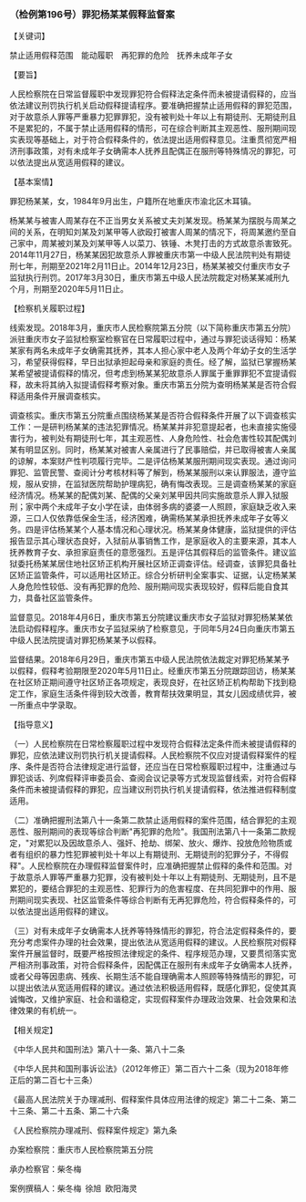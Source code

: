 ###  （检例第196号）罪犯杨某某假释监督案 

【关键词】

禁止适用假释范围  能动履职  再犯罪的危险  抚养未成年子女

【要旨】

人民检察院在日常监督履职中发现罪犯符合假释法定条件而未被提请假释的，应当依法建议刑罚执行机关启动假释提请程序。要准确把握禁止适用假释的罪犯范围，对于故意杀人罪等严重暴力犯罪罪犯，没有被判处十年以上有期徒刑、无期徒刑且不是累犯的，不属于禁止适用假释的情形，可在综合判断其主观恶性、服刑期间现实表现等基础上，对于符合假释条件的，依法提出适用假释意见。注重贯彻宽严相济刑事政策，对有未成年子女确需本人抚养且配偶正在服刑等特殊情况的罪犯，可以依法提出从宽适用假释的建议。

【基本案情】

罪犯杨某某，女，1984年9月出生，户籍所在地重庆市渝北区木耳镇。

杨某某与被害人周某存在不正当男女关系被丈夫刘某发现。杨某某为摆脱与周某之间的关系，在明知刘某及刘某甲等人欲殴打被害人周某的情况下，将周某邀约至自己家中，周某被刘某及刘某甲等人以菜刀、铁锤、木凳打击的方式故意杀害致死。2014年11月27日，杨某某因犯故意杀人罪被重庆市第一中级人民法院判处有期徒刑七年，刑期至2021年2月11日止。2014年12月23日，杨某某被交付重庆市女子监狱执行刑罚。2017年3月30日，重庆市第五中级人民法院裁定对杨某某减刑九个月，刑期至2020年5月11日止。

【检察机关履职过程】

线索发现。2018年3月，重庆市人民检察院第五分院（以下简称重庆市第五分院）派驻重庆市女子监狱检察室检察官在日常履职过程中，通过与罪犯谈话得知：杨某某家有两名未成年子女确需其抚养，其本人担心家中老人及两个年幼子女的生活学习，希望获得假释，早日出狱承担起母亲和家庭的责任。经了解，监狱已掌握杨某某希望被提请假释的情况，但考虑到杨某某犯故意杀人罪属于重罪罪犯不宜提请假释，故未将其纳入拟提请假释考察对象。重庆市第五分院为查明杨某某是否符合假释适用条件开展调查核实。

调查核实。重庆市第五分院重点围绕杨某某是否符合假释条件开展了以下调查核实工作：一是研判杨某某的违法犯罪情况。杨某某并非犯意提起者，也未直接实施侵害行为，被判处有期徒刑七年，其主观恶性、人身危险性、社会危害性较其配偶刘某有明显区别。同时，杨某某对被害人亲属进行了民事赔偿，并已取得被害人亲属的谅解，本案财产性判项履行完毕。二是评估杨某某服刑期间现实表现。通过询问罪犯、监管民警、查阅计分考核材料等了解到，杨某某服刑以来认罪服法，遵守监规，服从安排，在监狱医院帮助护理病犯，确有悔改表现。三是调查杨某某的家庭经济情况。杨某某的配偶刘某、配偶的父亲刘某甲因共同实施故意杀人罪入狱服刑；家中两个未成年子女小学在读，由体弱多病的婆婆一人照顾，家庭缺乏收入来源，三口人仅依靠低保金生活，经济困难，确需杨某某承担抚养未成年子女等义务。四是评估杨某某个人基本情况和心理状况。杨某某身体健康，监狱提供的评估报告显示其心理状态良好，入狱前从事销售工作，是家庭收入的主要来源，其本人抚养教育子女、承担家庭责任的意愿强烈。五是评估其假释后的监管条件。建议监狱委托杨某某居住地社区矫正机构开展社区矫正调查评估。经调查，该罪犯具备社区矫正监管条件，可以适用社区矫正。综合分析研判全案事实、证据，认定杨某某人身危险性较低、没有再犯罪的危险、服刑期间现实表现较好，假释后能自食其力，具备社区监管条件。

监督意见。2018年4月6日，重庆市第五分院建议重庆市女子监狱对罪犯杨某某依法启动假释程序。重庆市女子监狱采纳了检察意见，于同年5月24日向重庆市第五中级人民法院提请对罪犯杨某某予以假释。

监督结果。2018年6月29日，重庆市第五中级人民法院依法裁定对罪犯杨某某予以假释，假释考验期限至2020年5月11日止。经重庆市第五分院跟踪回访，杨某某在社区矫正期间遵守社区矫正各项规定，表现良好，在社区矫正机构帮助下找到稳定工作，家庭生活条件得到较大改善，教育帮扶效果明显，其女儿因成绩优异，被一所重点中学录取。

【指导意义】

（一）人民检察院在日常检察履职过程中发现符合假释法定条件而未被提请假释的罪犯，应依法建议刑罚执行机关提请假释。人民检察院不仅应对提请假释案件的程序、条件是否符合法律规定进行监督，还应当在日常检察履职过程中，注重通过与罪犯谈话、列席假释评审委员会、查阅会议记录等方式发现监督线索，对符合假释条件而未被提请假释的罪犯，应当建议刑罚执行机关提请假释，依法推进假释制度适用。

（二）准确把握刑法第八十一条第二款禁止适用假释的案件范围，结合罪犯的主观恶性、服刑期间的表现等综合判断"再犯罪的危险"。我国刑法第八十一条第二款规定，"对累犯以及因故意杀人、强奸、抢劫、绑架、放火、爆炸、投放危险物质或者有组织的暴力性犯罪被判处十年以上有期徒刑、无期徒刑的犯罪分子，不得假释"。人民检察院在办理假释监督案件时，应准确把握禁止假释的条件和范围。对于故意杀人罪等严重暴力犯罪，没有被判处十年以上有期徒刑、无期徒刑，且不是累犯的，要结合罪犯的主观恶性、犯罪行为的危害程度、在共同犯罪中的作用、服刑期间现实表现、社区监管条件等综合判断有无再犯罪危险，符合假释条件的，可以依法提出适用假释的建议。

（三）对有未成年子女确需本人抚养等特殊情形的罪犯，符合法定假释条件的，要充分考虑案件办理的社会效果，提出依法从宽适用假释的建议。人民检察院对假释案件开展监督时，既要严格按照法律规定的条件、程序规范办理，又要贯彻落实宽严相济刑事政策，对符合假释条件，因配偶正在服刑有未成年子女确需本人抚养，或者父母等因患病、残疾、长期生活不能自理确需本人照顾等特殊情形的罪犯，可以提出依法从宽适用假释的建议。通过依法积极适用假释，既感化罪犯，促使其真诚悔改，又维护家庭、社会和谐稳定，实现假释案件办理政治效果、社会效果和法律效果的有机统一。

【相关规定】

《中华人民共和国刑法》第八十一条、第八十二条

《中华人民共和国刑事诉讼法》（2012年修正）第二百六十二条（现为2018年修正后的第二百七十三条）

《最高人民法院关于办理减刑、假释案件具体应用法律的规定》第二十二条、第二十三条、第二十五条、第二十六条

《人民检察院办理减刑、假释案件规定》第九条

办案检察院：重庆市人民检察院第五分院

承办检察官：柴冬梅

案例撰稿人：柴冬梅 徐旭 欧阳海灵
